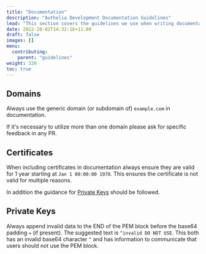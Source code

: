 ```yaml
---
title: "Documentation"
description: "Authelia Development Documentation Guidelines"
lead: "This section covers the guidelines we use when writing documentation."
date: 2022-10-02T14:32:16+11:00
draft: false
images: []
menu:
  contributing:
    parent: "guidelines"
weight: 320
toc: true
---
```


## Domains

Always use the generic domain (or subdomain of) `example.com` in documentation.

If it's necessary to utilize more than one domain please ask for specific feedback in any PR.

## Certificates

When including certificates in documentation always ensure they are valid for 1 year starting at `Jan 1 00:00:00 1970`.
This ensures the certificate is not valid for multiple reasons.

In addition the guidance for [Private Keys](#private-keys) should be followed.

## Private Keys

Always append invalid data to the END of the PEM block before the base64 padding `=` (if present). The suggested
text is `^invalid DO NOT USE`. This both has an invalid base64 character `^` and has information to communicate that
users should not use the PEM block.
